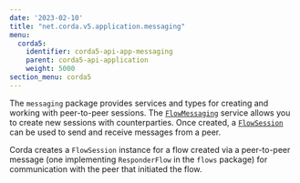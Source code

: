 ```yaml
---
date: '2023-02-10'
title: "net.corda.v5.application.messaging"
menu:
  corda5:
    identifier: corda5-api-app-messaging
    parent: corda5-api-application
    weight: 5000
section_menu: corda5
---
```


The `messaging` package provides services and types for creating and working with peer-to-peer sessions. The <a href="../../../../../../api-ref/corda/5.0-beta/java/net/corda/v5/application/messaging/FlowMessaging.html" target="_blank">`FlowMessaging`</a> service allows you to create new sessions with counterparties. Once created, a <a href="../../../../../../api-ref/corda/5.0-beta/java/net/corda/v5/application/messaging/FlowSession.html" target="_blank">`FlowSession`</a> can be used to send and receive messages from a peer.

Corda creates a `FlowSession` instance for a flow created via a peer-to-peer message (one implementing `ResponderFlow` in the `flows` package) for communication with the peer that initiated the flow.
